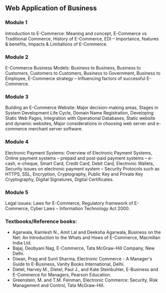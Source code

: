 ## Web Application of Business

### Module 1
Introduction to E-Commerce: Meaning and concept, E-Commerce vs Traditional Commerce, History of E-Commerce, EDI – Importance, features & benefits, Impacts & Limitations of E-Commerce.

### Module 2
E-Commerce Business Models:
Business to Business, Business to Customers, Customers to Customers, Business to Government, Business to Employee, E-Commerce strategy – Influencing factors of successful E-Commerce.

### Module 3
Building an E-Commerce Website: Major decision-making areas, Stages in System Development Life Cycle, Domain Name Registration, Developing Static Web Pages, Integration with Operational Databases, Static website and dynamic websites, Major considerations in choosing web server and e-commerce merchant server software.

### Module 4
Electronic Payment Systems: Overview of Electronic Payment Systems, Online payment systems – prepaid and post-paid payment systems – e-cash, e-cheque, Smart Card, Credit Card, Debit Card, Electronic Wallets, Security issues on electronic payment system – Security Protocols such as HTTPS, SSL, Encryption, Cryptography, Public Key and Private Key Cryptography, Digital Signatures, Digital Certificates.

### Module 5
Legal issues: Laws for E-Commerce, Regulatory framework of E-Commerce, Cyber Laws – Information Technology Act 2000.

### Textbooks/Reference books:
- Agarwala, Kamlesh N., Amit Lal and Deeksha Agarwala, Business on the Net: An Introduction to the Whats and Hows of E-Commerce, Macmillan India Ltd.
- Bajaj, Deobyani Nag, E-Commerce, Tata McGraw-Hill Company, New Delhi.
- Diwan, Prag and Sunil Sharma, Electronic Commerce - A Manager's Guide to E-Business, Vanity Books International, Delhi.
- Dietel, Harvey M., Dietel, Paul J., and Kate Steinbuhler, E-Business and E-Commerce for Managers, Pearson Education.
- Greenstein, M. and T.M. Feinman, Electronic Commerce: Security, Risk Management and Control, Tata McGraw-Hill.